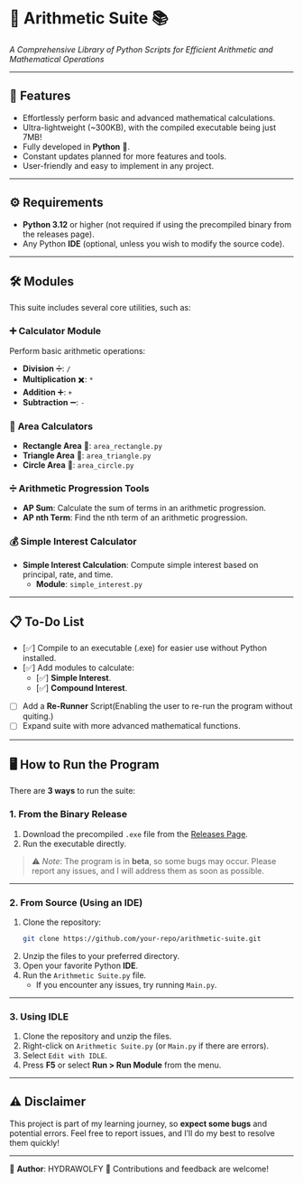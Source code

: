 
# 🔢 Arithmetic Suite 📚
*A Comprehensive Library of Python Scripts for Efficient Arithmetic and Mathematical Operations*

---

## 🚀 **Features**
- Effortlessly perform basic and advanced mathematical calculations.
- Ultra-lightweight (~300KB), with the compiled executable being just 7MB!
- Fully developed in **Python** 🐍.
- Constant updates planned for more features and tools.
- User-friendly and easy to implement in any project.

---

## ⚙️ **Requirements**
- **Python 3.12** or higher (not required if using the precompiled binary from the releases page).
- Any Python **IDE** (optional, unless you wish to modify the source code).

---

## 🛠️ **Modules**
This suite includes several core utilities, such as:

### ➕ Calculator Module
Perform basic arithmetic operations:
- **Division** ➗: `/`
- **Multiplication** ✖️: `*`
- **Addition** ➕: `+`
- **Subtraction** ➖: `-`

### 🔲 **Area Calculators**
- **Rectangle Area** 📏: `area_rectangle.py`
- **Triangle Area** 📐: `area_triangle.py`
- **Circle Area** 🔵: `area_circle.py`

### ➗ **Arithmetic Progression Tools**
- **AP Sum**: Calculate the sum of terms in an arithmetic progression.
- **AP nth Term**: Find the nth term of an arithmetic progression.

### 💰 **Simple Interest Calculator**
- **Simple Interest Calculation**: Compute simple interest based on principal, rate, and time.
  - **Module**: `simple_interest.py`

---

## 📋 **To-Do List**
- [✅] Compile to an executable (.exe) for easier use without Python installed.
- [✅] Add modules to calculate:
    - [✅] **Simple Interest**. 
    - [✅] **Compound Interest**.
- [ ] Add a **Re-Runner** Script(Enabling the user to re-run the program without quiting.)
- [ ] Expand suite with more advanced mathematical functions.

---

## 🖥️ **How to Run the Program**

There are **3 ways** to run the suite:

### 1. **From the Binary Release**
1. Download the precompiled `.exe` file from the [Releases Page](#).
2. Run the executable directly.
> ⚠️ *Note*: The program is in **beta**, so some bugs may occur. Please report any issues, and I will address them as soon as possible.

---

### 2. **From Source (Using an IDE)**
1. Clone the repository:
    ```bash
    git clone https://github.com/your-repo/arithmetic-suite.git
    ```
2. Unzip the files to your preferred directory.
3. Open your favorite Python **IDE**.
4. Run the `Arithmetic Suite.py` file.
    - If you encounter any issues, try running `Main.py`.

---

### 3. **Using IDLE**
1. Clone the repository and unzip the files.
2. Right-click on `Arithmetic Suite.py` (or `Main.py` if there are errors).
3. Select `Edit with IDLE`.
4. Press **F5** or select **Run > Run Module** from the menu.

---

## ⚠️ **Disclaimer**
This project is part of my learning journey, so **expect some bugs** and potential errors. Feel free to report issues, and I’ll do my best to resolve them quickly!

---

📝 **Author**: HYDRAWOLFY
🌟 Contributions and feedback are welcome!
